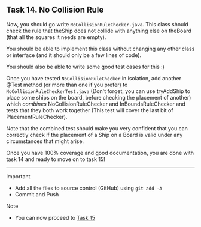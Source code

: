 ## Task 14. No Collision Rule

Now, you should go write `NoCollisionRuleChecker.java`.
This class should check the rule that theShip does not collide with anything else
on theBoard (that all the squares it needs are empty).

You should be able to implement this class without changing any other class or interface
(and it should only be a few lines of code).

You should also be able to write some good test cases for this :)

Once you have tested `NoCollisionRuleChecker` in isolation, add another
@Test method (or more than one if you prefer) to `NoCollisionRuleCheckerTest.java`
(Don't forget, you can use tryAddShip to place some ships on the board, before checking the placement of another)
which *combines* NoCollisionRuleChecker and InBoundsRuleChecker and tests
that they both work together (This test will cover the last bit of PlacementRuleChecker).

Note that the combined test should make you very confident that you can correctly
check if the placement of a Ship on a Board is valid under any circumstances
that might arise.

Once you have 100% coverage and good documentation, you are done with
task 14 and ready to move on to task 15!


***

>[!IMPORTANT]
> - Add all the files to source control (GitHub) using `git add -A`
> - Commit and Push 

>[!NOTE]
> - You can now proceed to [Task 15](./task15.md)